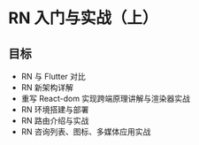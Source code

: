 # RN 入门与实战（上）

## 目标

- RN 与 Flutter 对比
- RN 新架构详解
- 重写 React-dom 实现跨端原理讲解与渲染器实战
- RN 环境搭建与部署
- RN 路由介绍与实战
- RN 咨询列表、图标、多媒体应用实战

